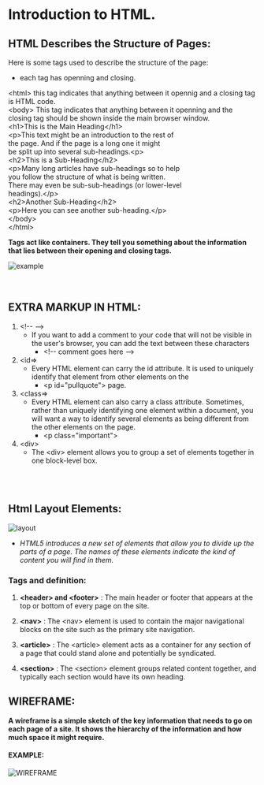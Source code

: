 # Introduction to HTML.

## HTML Describes the Structure of Pages:
Here is some tags used to describe the structure of the page:
* each tag has openning and closing.

\<html> this tag indicates that anything between it opennig and a closing  tag is HTML code.<br>
\<body> This tag indicates that anything between it openning and the closing
 tag should be shown inside the main browser window.<br>
 \<h1>This is the Main Heading\</h1> <br>
 \<p>This text might be an introduction to the rest of<br>
 the page. And if the page is a long one it might<br>
 be split up into several sub-headings.\<p><br>
 \<h2>This is a Sub-Heading\</h2><br>
 \<p>Many long articles have sub-headings so to help<br>
 you follow the structure of what is being written.<br>
 There may even be sub-sub-headings (or lower-level<br>
 headings).\</p><br>
 \<h2>Another Sub-Heading\</h2><br>
 \<p>Here you can see another sub-heading.\</p><br>
\</body><br>
\</html><br>

 **Tags act like containers. They tell you
something about the information that lies
between their opening and closing tags.**
<br>

![example](https://henryegloff.com/media/How-to-Code-a-Basic-Webpage-Using-HTML-Tutorial-2.jpg)
 <br>
 <br>
 <br>


## EXTRA MARKUP IN HTML:

1. \<!-- -->
    * If you want to add a comment
to your code that will not be
visible in the user's browser, you
can add the text between these
characters
        *  \<!-- comment goes here -->
2. \<id=>
    * Every HTML element can carry
the id attribute. It is used to
uniquely identify that element
from other elements on the
        * \<p id="pullquote">
page. 
3. \<class=>
    * Every HTML element can
also carry a class attribute.
Sometimes, rather than uniquely
identifying one element within
a document, you will want a
way to identify several elements
as being different from the
other elements on the page. 
        * \<p class="important">
4. \<div>
    * The \<div> element allows you to
group a set of elements together
in one block-level box.
<br>
<br>

## Html Layout Elements:
![layout](https://i.pinimg.com/736x/36/ae/d0/36aed058a33efa95cc984eb277d410b0.jpg)

* *HTML5 introduces a new set of elements that allow you to divide up the
parts of a page. The names of these elements indicate the kind of content
you will find in them.*

### **Tags and definition:**
1. **\<header> and \<footer>** : The main header or footer
that appears at the top or
bottom of every page on the
site.

2. **\<nav>** : The \<nav> element is used to
contain the major navigational
blocks on the site such as the
primary site navigation.
3. **\<article>** : The \<article> element acts as
a container for any section of a
page that could stand alone and
potentially be syndicated.

4. **\<section>** : The \<section> element groups
related content together, and
typically each section would
have its own heading.

## WIREFRAME:
**A wireframe is a simple sketch of the key
information that needs to go on each page of a
site. It shows the hierarchy of the information
and how much space it might require.**
#### EXAMPLE:
![WIREFRAME](https://www.edrawsoft.com/templates/images/web-site-design.png)


